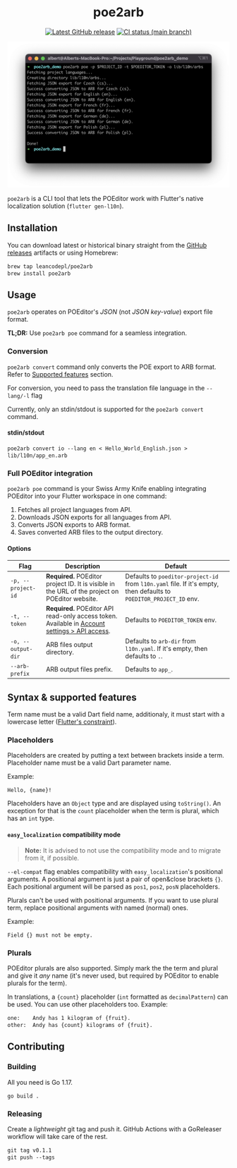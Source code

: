 <div align="center">

# poe2arb

[![Latest GitHub release][github-release-img]][github-release-link] [![CI status
(main branch)][ci-status-img]][ci-status-link]

<img src="art/terminal-screenshot.png" width="600">
</div>

`poe2arb` is a CLI tool that lets the POEditor work with Flutter's native
localization solution (`flutter gen-l10n`).

## Installation

You can download latest or historical binary straight from the [GitHub
releases][releases] artifacts or using Homebrew:

```
brew tap leancodepl/poe2arb
brew install poe2arb
```

## Usage

`poe2arb` operates on POEditor's _JSON_ (not _JSON key-value_) export file
format.

**TL;DR:** Use `poe2arb poe` command for a seamless integration.

### Conversion

`poe2arb convert` command only converts the POE export to ARB format. Refer to
[Supported features](#syntax--supported-features) section.

For conversion, you need to pass the translation file language in the
`--lang/-l` flag

Currently, only an stdin/stdout is supported for the `poe2arb convert` command.

#### stdin/stdout

```
poe2arb convert io --lang en < Hello_World_English.json > lib/l10n/app_en.arb
```

### Full POEditor integration

`poe2arb poe` command is your Swiss Army Knife enabling integrating POEditor
into your Flutter workspace in one command:

1. Fetches all project languages from API.
2. Downloads JSON exports for all languages from API.
3. Converts JSON exports to ARB format.
4. Saves converted ARB files to the output directory.

#### Options

| Flag               | Description                                                                                                       | Default                                                                                                             |
| ------------------ | ----------------------------------------------------------------------------------------------------------------- | ------------------------------------------------------------------------------------------------------------------- |
| `-p, --project-id` | **Required.** POEditor project ID. It is visible in the URL of the project on POEditor website.                   | Defaults to `poeditor-project-id` from `l10n.yaml` file. If it's empty, then defaults to `POEDITOR_PROJECT_ID` env. |
| `-t, --token`      | **Required.** POEditor API read-only access token. Available in [Account settings > API access][poeditor-tokens]. | Defaults to `POEDITOR_TOKEN` env.                                                                                   |
| `-o, --output-dir` | ARB files output directory.                                                                                       | Defaults to `arb-dir` from `l10n.yaml`. If it's empty, then defaults to `.`.                                        |
| `--arb-prefix`     | ARB output files prefix.                                                                                          | Defaults to `app_`.                                                                                                 |

## Syntax & supported features

Term name must be a valid Dart field name, additionaly, it must start with a
lowercase letter ([Flutter's constraint][term-name-constraint]).

### Placeholders

Placeholders are created by putting a text between brackets inside a term.
Placeholder name must be a valid Dart parameter name.

Example:

```
Hello, {name}!
```

Placeholders have an `Object` type and are displayed using `toString()`. An
exception for that is the `count` placeholder when the term is plural, which has
an `int` type.

#### `easy_localization` compatibility mode

> **Note:** It is advised to not use the compatibility mode and to migrate from
> it, if possible.

`--el-compat` flag enables compatibility with `easy_localization`'s positional
arguments. A positional argument is just a pair of open&close brackets `{}`.
Each positional argument will be parsed as `pos1`, `pos2`, `posN` placeholders.

Plurals can't be used with positional arguments. If you want to use plural term,
replace positional arguments with named (normal) ones.

Example:

```
Field {} must not be empty.
```

### Plurals

POEditor plurals are also supported. Simply mark the the term and plural and
give it _any_ name (it's never used, but required by POEditor to enable plurals
for the term).

In translations, a `{count}` placeholder (`int` formatted as `decimalPattern`)
can be used. You can use other placeholders too. Example:

```
one:    Andy has 1 kilogram of {fruit}.
other:  Andy has {count} kilograms of {fruit}.
```

## Contributing

### Building

All you need is Go 1.17.

```
go build .
```

### Releasing

Create a _lightweight_ git tag and push it. GitHub Actions with a GoReleaser
workflow will take care of the rest.

```
git tag v0.1.1
git push --tags
```

[github-release-link]: https://github.com/leancodepl/poe2arb/releases
[github-release-img]: https://img.shields.io/github/v/release/leancodepl/poe2arb?label=version&sort=semver
[ci-status-link]: https://github.com/leancodepl/poe2arb/actions/workflows/go-test.yml
[ci-status-img]: https://img.shields.io/github/workflow/status/leancodepl/poe2arb/Test/main
[releases]: https://github.com/leancodepl/poe2arb/releases
[poeditor-tokens]: https://poeditor.com/account/api
[term-name-constraint]: https://github.com/flutter/flutter/blob/ce318b7b539e228b806f81b3fa7b33793c2a2685/packages/flutter_tools/lib/src/localizations/gen_l10n.dart#L868-L886

